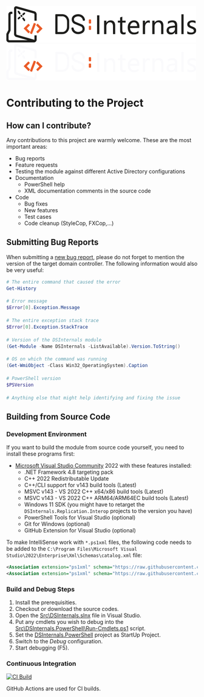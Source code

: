 ![DSInternals Logo](/.github/DSInternals-Dark.png#gh-light-mode-only)
![DSInternals Logo](/.github/DSInternals-Light.png#gh-dark-mode-only)

# Contributing to the Project

## How can I contribute?

Any contributions to this project are warmly welcome. These are the most important areas:
- Bug reports
- Feature requests
- Testing the module against different Active Directory configurations
- Documentation
    * PowerShell help
    * XML documentation comments in the source code
- Code
    * Bug fixes
    * New features
    * Test cases
    * Code cleanup (StyleCop, FXCop,...)

## Submitting Bug Reports

When submitting a [new bug report](https://github.com/MichaelGrafnetter/DSInternals/issues), please do not forget to mention the version of the target domain controller. The following information would also be very useful:

```powershell
# The entire command that caused the error
Get-History

# Error message
$Error[0].Exception.Message

# The entire exception stack trace
$Error[0].Exception.StackTrace

# Version of the DSInternals module
(Get-Module -Name DSInternals -ListAvailable).Version.ToString()

# OS on which the command was running
(Get-WmiObject -Class Win32_OperatingSystem).Caption

# PowerShell version
$PSVersion

# Anything else that might help identifying and fixing the issue
```

## Building from Source Code

### Development Environment

If you want to build the module from source code yourself, you need to install these programs first:
- [Microsoft Visual Studio Community](https://visualstudio.microsoft.com/vs/community/) 2022 with these features installed:
   * .NET Framework 4.8 targeting pack
   * C++ 2022 Redistributable Update
   * C++/CLI support for v143 build tools (Latest)
   * MSVC v143 - VS 2022 C++ x64/x86 build tools (Latest)
   * MSVC v143 - VS 2022 C++ ARM64/ARM64EC build tools (Latest)
   * Windows 11 SDK (you might have to retarget the `DSInternals.Replication.Interop` projects to the version you have)
   * PowerShell Tools for Visual Studio (optional)
   * Git for Windows (optional)
   * GitHub Extension for Visual Studio (optional)

To make IntelliSense work with `*.ps1xml` files, the following code needs to be added to the `C:\Program Files\Microsoft Visual Studio\2022\Enterprise\Xml\Schemas\catalog.xml` file:

```xml
<Association extension="ps1xml" schema="https://raw.githubusercontent.com/PowerShell/PowerShell/master/src/Schemas/Format.xsd" enableValidation="true"/>
<Association extension="ps1xml" schema="https://raw.githubusercontent.com/PowerShell/PowerShell/master/src/Schemas/Types.xsd" enableValidation="true"/>
```

### Build and Debug Steps

1. Install the prerequisities.
2. Checkout or download the source codes.
3. Open the [Src\DSInternals.slnx](/Src/DSInternals.slnx) file in Visual Studio.
2. Put any cmdlets you wish to debug into the [Src\DSInternals.PowerShell\Run-Cmdlets.ps1](/Src/DSInternals.PowerShell/Run-Cmdlets.ps1) script.
3. Set the [DSInternals.PowerShell](/Src/DSInternals.PowerShell/DSInternals.PowerShell.csproj) project as StartUp Project.
4. Switch to the _Debug_ configuration.
5. Start debugging (F5).

### Continuous Integration

[![CI Build](https://github.com/MichaelGrafnetter/DSInternals/actions/workflows/autobuild.yml/badge.svg)](https://github.com/MichaelGrafnetter/DSInternals/actions/workflows/autobuild.yml)

GitHub Actions are used for CI builds.
